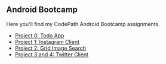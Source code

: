 Android Bootcamp
----------------

Here you'll find my CodePath Android Bootcamp assignments.

- [Project 0: Todo App](SimpleTodo/README.md)
- [Project 1: Instagram Client](InstagramClient/README.md)
- [Project 2: Grid Image Search](GridImageSearch/README.md)
- [Project 3 and 4: Twitter Client](TwitterClient/README.md)
